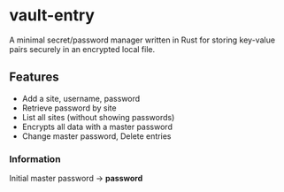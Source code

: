 # vault-entry

A minimal secret/password manager written in Rust for storing key-value pairs securely in an encrypted local file.

## Features

- Add a site, username, password
- Retrieve password by site
- List all sites (without showing passwords)
- Encrypts all data with a master password
- Change master password, Delete entries

### Information

Initial master password -> **password**
